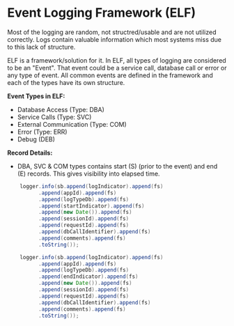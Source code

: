 # Event Logging Framework (ELF)

Most of the logging are random, not structred/usable and are not utilized correctly. Logs contain valuable information which most systems miss due to this lack of structure.

ELF is a framework/solution for it. In ELF, all types of logging are considered to be an "Event". That event could be a service call, database call or error or any type of event. All common events are defined in the framework and each of the types have its own structure.

<b>Event Types in ELF:</b>
 - Database Access (Type: DBA)
 - Service Calls (Type: SVC)
 - External Communication (Type: COM)
 - Error (Type: ERR)
 - Debug (DEB)

<b>Record Details:</b>
 - DBA, SVC & COM types contains start (S) (prior to the event) and end (E) records. This gives visibility into elapsed time.

```java
 	logger.info(sb.append(logIndicator).append(fs)
		  .append(appId).append(fs)
		  .append(logTypeDb).append(fs)
		  .append(startIndicator).append(fs)
		  .append(new Date()).append(fs)
		  .append(sessionId).append(fs)
		  .append(requestId).append(fs)
		  .append(dbCallIdentifier).append(fs)
		  .append(comments).append(fs)
		  .toString());

	logger.info(sb.append(logIndicator).append(fs)
		  .append(appId).append(fs)
		  .append(logTypeDb).append(fs)
		  .append(endIndicator).append(fs)
		  .append(new Date()).append(fs)
		  .append(sessionId).append(fs)
		  .append(requestId).append(fs)
		  .append(dbCallIdentifier).append(fs)
		  .append(comments).append(fs)
		  .toString());

 
